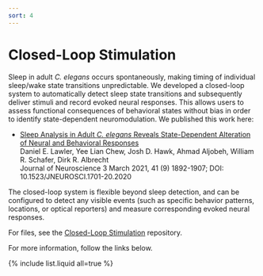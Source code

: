 ```yaml
---
sort: 4
---
```


# Closed-Loop Stimulation

Sleep in adult _C. elegans_ occurs spontaneously, making timing of individual sleep/wake state transitions unpredictable. We developed a closed-loop system to automatically detect sleep state transitions and subsequently deliver stimuli and record evoked neural responses. This allows users to assess functional consequences of behavioral states without bias in order to identify state-dependent neuromodulation. We published this work here:  
* [Sleep Analysis in Adult _C. elegans_ Reveals State-Dependent Alteration of Neural and Behavioral Responses](https://www.jneurosci.org/content/41/9/1892)  
Daniel E. Lawler, Yee Lian Chew, Josh D. Hawk, Ahmad Aljobeh, William R. Schafer, Dirk R. Albrecht  
Journal of Neuroscience 3 March 2021, 41 (9) 1892-1907; DOI: 10.1523/JNEUROSCI.1701-20.2020  

The closed-loop system is flexible beyond sleep detection, and can be configured to detect any visible events (such as specific behavior patterns, locations, or optical reporters) and measure corresponding evoked neural responses.

For files, see the [Closed-Loop Stimulation](https://github.com/albrechtLab/ClosedLoopStimulation) repository.

For more information, follow the links below.

<!---
```
{% raw %}{% include list.liquid all=true %}{% endraw %}
```
--->

{% include list.liquid all=true %}
